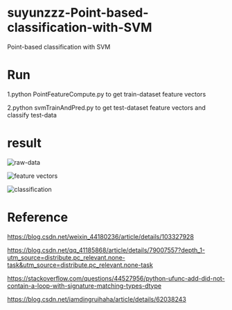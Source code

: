 # suyunzzz-Point-based-classification-with-SVM
Point-based classification with SVM

# Run
1.python PointFeatureCompute.py to get train-dataset feature vectors

2.python svmTrainAndPred.py to get test-dataset feature vectors and classify test-data

# result

![raw-data](https://github.com/suyunzzz/suyunzzz-Point-based-classification-with-SVM/blob/master/svm%E5%9F%BA%E4%BA%8E%E7%82%B9%E7%9A%84%E7%82%B9%E4%BA%91%E5%88%86%E7%B1%BB.png)

![feature vectors](https://github.com/suyunzzz/suyunzzz-Point-based-classification-with-SVM/blob/master/svm%E5%9F%BA%E4%BA%8E%E7%82%B9%E7%9A%84%E7%82%B9%E4%BA%91%E5%88%86%E7%B1%BB-%E7%89%B9%E5%BE%81%E5%8F%AF%E8%A7%86%E5%8C%96.png)

![classification](https://github.com/suyunzzz/suyunzzz-Point-based-classification-with-SVM/blob/master/svm%E5%9F%BA%E4%BA%8E%E7%82%B9%E7%9A%84%E7%82%B9%E4%BA%91%E5%88%86%E7%B1%BB-%E7%BB%93%E6%9E%9C1.png)

# Reference

https://blog.csdn.net/weixin_44180236/article/details/103327928

https://blog.csdn.net/qq_41185868/article/details/79007557?depth_1-utm_source=distribute.pc_relevant.none-task&utm_source=distribute.pc_relevant.none-task

https://stackoverflow.com/questions/44527956/python-ufunc-add-did-not-contain-a-loop-with-signature-matching-types-dtype

https://blog.csdn.net/iamdingruihaha/article/details/62038243

